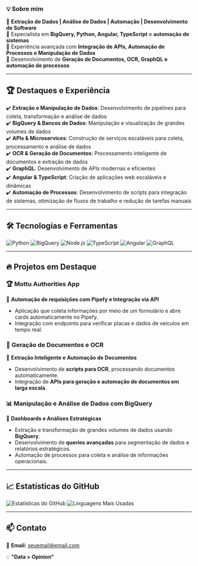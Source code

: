 ### 💡 Sobre mim

🔹 **Extração de Dados | Análise de Dados | Automação | Desenvolvimento de Software**  
🔹 Especialista em **BigQuery, Python, Angular, TypeScript** e **automação de sistemas**  
🔹 Experiência avançada com **Integração de APIs, Automação de Processos e Manipulação de Dados**  
🔹 Desenvolvimento de **Geração de Documentos, OCR, GraphQL e automação de processos**  

---

## 🏆 Destaques e Experiência

✔️ **Extração e Manipulação de Dados**: Desenvolvimento de pipelines para coleta, transformação e análise de dados  
✔️ **BigQuery & Bancos de Dados**: Manipulação e visualização de grandes volumes de dados  
✔️ **APIs & Microservices**: Construção de serviços escaláveis para coleta, processamento e análise de dados  
✔️ **OCR & Geração de Documentos**: Processamento inteligente de documentos e extração de dados  
✔️ **GraphQL**: Desenvolvimento de APIs modernas e eficientes  
✔️ **Angular & TypeScript**: Criação de aplicações web escaláveis e dinâmicas  
✔️ **Automação de Processos**: Desenvolvimento de scripts para integração de sistemas, otimização de fluxos de trabalho e redução de tarefas manuais  

---

## 🛠️ Tecnologias e Ferramentas

![Python](https://img.shields.io/badge/-Python-3776AB?style=for-the-badge&logo=python&logoColor=white)
![BigQuery](https://img.shields.io/badge/-BigQuery-4285F4?style=for-the-badge&logo=googlecloud&logoColor=white)
![Node.js](https://img.shields.io/badge/-Node.js-339933?style=for-the-badge&logo=nodedotjs&logoColor=white)
![TypeScript](https://img.shields.io/badge/-TypeScript-3178C6?style=for-the-badge&logo=typescript&logoColor=white)
![Angular](https://img.shields.io/badge/-Angular-DD0031?style=for-the-badge&logo=angular&logoColor=white)
![GraphQL](https://img.shields.io/badge/-GraphQL-E10098?style=for-the-badge&logo=graphql&logoColor=white)

---

## 🔥 Projetos em Destaque

### 🏆 **Mottu Authorities App**
🚀 **Automação de requisições com Pipefy e Integração via API**
- Aplicação que coleta informações por meio de um formulário e abre cards automaticamente no Pipefy.
- Integração com endpoints para verificar placas e dados de veículos em tempo real.

### 📑 **Geração de Documentos e OCR**
📌 **Extração Inteligente e Automação de Documentos**
- Desenvolvimento de **scripts para OCR**, processando documentos automaticamente.
- Integração de **APIs para geração e automação de documentos em larga escala**.

### 📊 **Manipulação e Análise de Dados com BigQuery**
📌 **Dashboards e Análises Estratégicas**
- Extração e transformação de grandes volumes de dados usando **BigQuery**.
- Desenvolvimento de **queries avançadas** para segmentação de dados e relatórios estratégicos.
- Automação de processos para coleta e análise de informações operacionais.

---

## 📈 Estatísticas do GitHub
![Estatísticas do GitHub](https://github-readme-stats.vercel.app/api?username=SeuGitHub&show_icons=true&theme=radical&count_private=true)
![Linguagens Mais Usadas](https://github-readme-stats.vercel.app/api/top-langs/?username=SeuGitHub&layout=compact&theme=radical)

---

## 📫 Contato

📧 **Email:** [seuemail@email.com](mailto:ayu.leandro@icloud.com)  

💡 **"Data > Opinion"**

